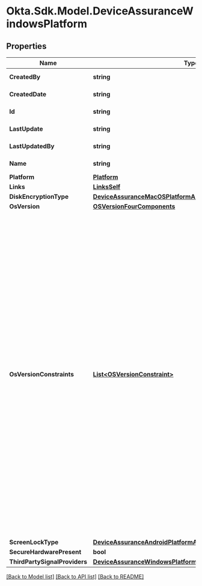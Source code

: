 # Okta.Sdk.Model.DeviceAssuranceWindowsPlatform

## Properties

Name | Type | Description | Notes
------------ | ------------- | ------------- | -------------
**CreatedBy** | **string** |  | [optional] [readonly] 
**CreatedDate** | **string** |  | [optional] [readonly] 
**Id** | **string** |  | [optional] [readonly] 
**LastUpdate** | **string** |  | [optional] [readonly] 
**LastUpdatedBy** | **string** |  | [optional] [readonly] 
**Name** | **string** | Display name of the Device Assurance Policy | [optional] 
**Platform** | [**Platform**](Platform.md) |  | [optional] 
**Links** | [**LinksSelf**](LinksSelf.md) |  | [optional] 
**DiskEncryptionType** | [**DeviceAssuranceMacOSPlatformAllOfDiskEncryptionType**](DeviceAssuranceMacOSPlatformAllOfDiskEncryptionType.md) |  | [optional] 
**OsVersion** | [**OSVersionFourComponents**](OSVersionFourComponents.md) |  | [optional] 
**OsVersionConstraints** | [**List&lt;OSVersionConstraint&gt;**](OSVersionConstraint.md) | &lt;div class&#x3D;\&quot;x-lifecycle-container\&quot;&gt;&lt;x-lifecycle class&#x3D;\&quot;ea\&quot;&gt;&lt;/x-lifecycle&gt;&lt;/div&gt;Specifies the Windows version requirements for the assurance policy. Each requirement must correspond to a different major version (Windows 11 or Windows 10). If a requirement isn&#39;t specified for a major version, then devices on that major version satisfy the condition.  There are two types of OS requirements: * **Static**: A specific Windows version requirement that doesn&#39;t change until you update the policy. A static OS Windows requirement is specified with &#x60;majorVersionConstraint&#x60; and &#x60;minimum&#x60;. * **Dynamic**: A Windows version requirement that is relative to the latest major release and security patch. A dynamic OS Windows requirement is specified with &#x60;majorVersionConstraint&#x60; and &#x60;dynamicVersionRequirement&#x60;.  &gt; **Note:** Dynamic OS requirements are available only if the **Dynamic OS version compliance** [self-service EA](/openapi/okta-management/guides/release-lifecycle/#early-access-ea) feature is enabled. The &#x60;osVersionConstraints&#x60; property is only supported for the Windows platform. You can&#39;t specify both &#x60;osVersion.minimum&#x60; and &#x60;osVersionConstraints&#x60; properties at the same time.  | [optional] 
**ScreenLockType** | [**DeviceAssuranceAndroidPlatformAllOfScreenLockType**](DeviceAssuranceAndroidPlatformAllOfScreenLockType.md) |  | [optional] 
**SecureHardwarePresent** | **bool** |  | [optional] 
**ThirdPartySignalProviders** | [**DeviceAssuranceWindowsPlatformAllOfThirdPartySignalProviders**](DeviceAssuranceWindowsPlatformAllOfThirdPartySignalProviders.md) |  | [optional] 

[[Back to Model list]](../README.md#documentation-for-models) [[Back to API list]](../README.md#documentation-for-api-endpoints) [[Back to README]](../README.md)

